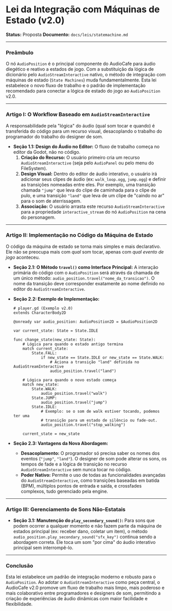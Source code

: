# Lei da Integração com Máquinas de Estado (v2.0)

**Status:** Proposta
**Documento:** `docs/leis/statemachine.md`

---

### **Preâmbulo**

O nó `AudioPosition` é o principal componente do AudioCafe para áudio diegético e reativo a estados de jogo. Com a substituição da lógica de dicionário pelo `AudioStreamInteractive` nativo, o método de integração com máquinas de estado (`State Machines`) muda fundamentalmente. Esta lei estabelece o novo fluxo de trabalho e o padrão de implementação recomendado para conectar a lógica de estado do jogo ao `AudioPosition` v2.0.

---

### **Artigo I: O Workflow Baseado em `AudioStreamInteractive`**

A responsabilidade pela "lógica" do áudio (qual som tocar e quando) é transferida do código para um recurso visual, desacoplando o trabalho do programador do trabalho do designer de som.

*   **Seção 1.1: Design do Áudio no Editor:** O fluxo de trabalho começa no editor da Godot, não no código.
    1.  **Criação do Recurso:** O usuário primeiro cria um recurso `AudioStreamInteractive` (seja pelo `AudioPanel` ou pelo menu do FileSystem).
    2.  **Design Visual:** Dentro do editor de áudio interativo, o usuário irá adicionar seus clipes de áudio (ex: `walk_loop.ogg`, `jump.ogg`) e definir as transições nomeadas entre eles. Por exemplo, uma transição chamada `"jump"` que leva do clipe de caminhada para o clipe de pulo, e uma transição `"land"` que leva de um clipe de "caindo no ar" para o som de aterrissagem.
    3.  **Associação:** O usuário arrasta este recurso `AudioStreamInteractive` para a propriedade `interactive_stream` do nó `AudioPosition` na cena do personagem.

---

### **Artigo II: Implementação no Código da Máquina de Estado**

O código da máquina de estado se torna mais simples e mais declarativo. Ele não se preocupa mais com *qual* som tocar, apenas com *qual evento de jogo* aconteceu.

*   **Seção 2.1: O Método `travel()` como Interface Principal:** A interação primária do código com o `AudioPosition` será através da chamada de um único método: `audio_position.travel("nome_da_transicao")`. O nome da transição deve corresponder exatamente ao nome definido no editor do `AudioStreamInteractive`.

*   **Seção 2.2: Exemplo de Implementação:**
    ```gdscript
    # player.gd (Exemplo v2.0)
    extends CharacterBody2D

    @onready var audio_position: AudioPosition2D = $AudioPosition2D

    var current_state: State = State.IDLE

    func change_state(new_state: State):
        # Lógica para quando o estado antigo termina
        match current_state:
            State.FALL:
                if new_state == State.IDLE or new_state == State.WALK:
                    # Aciona a transição "land" definida no AudioStreamInteractive
                    audio_position.travel("land")

        # Lógica para quando o novo estado começa
        match new_state:
            State.WALK:
                audio_position.travel("walk")
            State.JUMP:
                audio_position.travel("jump")
            State.IDLE:
                # Exemplo: se o som de walk estiver tocando, podemos ter uma 
                # transição para um estado de silêncio ou fade-out.
                audio_position.travel("stop_walking")

        current_state = new_state
    ```

*   **Seção 2.3: Vantagens da Nova Abordagem:**
    *   **Desacoplamento:** O programador só precisa saber os nomes dos eventos (`"jump"`, `"land"`). O designer de som pode alterar os sons, os tempos de fade e a lógica de transição no recurso `AudioStreamInteractive` sem nunca tocar no código.
    *   **Poder Nativo:** Permite o uso de todas as funcionalidades avançadas do `AudioStreamInteractive`, como transições baseadas em batida (BPM), múltiplos pontos de entrada e saída, e crossfades complexos, tudo gerenciado pela engine.

---

### **Artigo III: Gerenciamento de Sons Não-Estatais**

*   **Seção 3.1: Manutenção do `play_secondary_sound()`:** Para sons que podem ocorrer a qualquer momento e não fazem parte da máquina de estados principal (ex: receber dano, coletar um item), o método `audio_position.play_secondary_sound("sfx_key")` continua sendo a abordagem correta. Ele toca um som "por cima" do áudio interativo principal sem interrompê-lo.

---

### **Conclusão**

Esta lei estabelece um padrão de integração moderno e robusto para o `AudioPosition`. Ao adotar o `AudioStreamInteractive` como peça central, o AudioCafe v2.0 promove um fluxo de trabalho mais limpo, mais poderoso e mais colaborativo entre programadores e designers de som, permitindo a criação de experiências de áudio dinâmicas com maior facilidade e flexibilidade.
